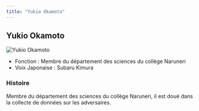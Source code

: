 ```yaml
---
title: "Yukio Okamoto"
---
```


Yukio Okamoto
-------------


![Yukio Okamoto](/images/stories/saga/gundambftry/persos/yukio-okamoto.png)


* Fonction : Membre du département des sciences du collège Naruneri
* Voix Japonaise : Subaru Kimura


### Histoire


Membre du département des sciences du collège Naruneri, il est doué dans la collecte de données sur les adversaires.


